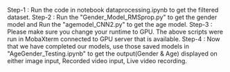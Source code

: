 Step-1 : Run the code in notebook dataprocessing.ipynb to get the filtered dataset.
Step-2 : Run the "Gender_Model_RMSprop.py" to get the gender model and Run the "agemodel_CNN2.py" to get the age model.
Step-3 : Please make sure you change your runtime to GPU. The above scripts were run in MobaXterm connected to GPU server that is available.
Step-4 : Now that we have completed our models, use those saved models in "AgeGender_Testing.ipynb" to get the output(Gender & Age) displayed on either image input, Recorded video input, Live video recording.
